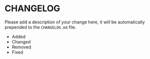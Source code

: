# CHANGELOG

Please add a description of your change here, it will be automatically prepended to the `CHANGELOG.md` file.

* Added
* Changed
* Removed
* Fixed
